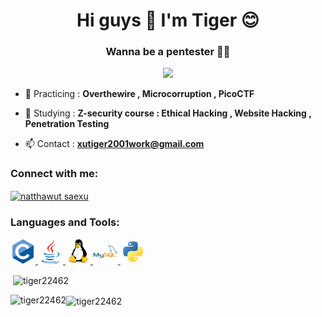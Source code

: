 <h1 align="center">Hi guys 👋 I'm Tiger 😊</h1>
<h3 align="center">Wanna be a pentester 🐱‍💻</h3>

<p align="middle"> <img src="https://media1.giphy.com/media/qgQUggAC3Pfv687qPC/giphy.gif?cid=790b7611610e81d8c9d0c7917826fefbc934c8d28db8ca36&rid=giphy.gif&ct=g" /> </p>

- 🔭 Practicing : **Overthewire , Microcorruption , PicoCTF**            

- 🌱 Studying : **Z-security course : Ethical Hacking , Website Hacking , Penetration Testing** 

- 📫 Contact : **xutiger2001work@gmail.com**  

<h3 align="left">Connect with me:</h3>
<p align="left">
<a href="https://linkedin.com/in/natthawut saexu" target="blank"><img align="center" src="https://raw.githubusercontent.com/rahuldkjain/github-profile-readme-generator/master/src/images/icons/Social/linked-in-alt.svg" alt="natthawut saexu" height="30" width="40" /></a>
</p>

<h3 align="left">Languages and Tools:</h3>
<p align="left"> <a href="https://www.cprogramming.com/" target="_blank" rel="noreferrer"> <img src="https://raw.githubusercontent.com/devicons/devicon/master/icons/c/c-original.svg" alt="c" width="40" height="40"/> </a> <a href="https://www.java.com" target="_blank" rel="noreferrer"> <img src="https://raw.githubusercontent.com/devicons/devicon/master/icons/java/java-original.svg" alt="java" width="40" height="40"/> </a> <a href="https://www.linux.org/" target="_blank" rel="noreferrer"> <img src="https://raw.githubusercontent.com/devicons/devicon/master/icons/linux/linux-original.svg" alt="linux" width="40" height="40"/> </a> <a href="https://www.mysql.com/" target="_blank" rel="noreferrer"> <img src="https://raw.githubusercontent.com/devicons/devicon/master/icons/mysql/mysql-original-wordmark.svg" alt="mysql" width="40" height="40"/> </a> <a href="https://www.python.org" target="_blank" rel="noreferrer"> <img src="https://raw.githubusercontent.com/devicons/devicon/master/icons/python/python-original.svg" alt="python" width="40" height="40"/> </a> </p>

<p>&nbsp;<img align="center" src="https://github-readme-stats.vercel.app/api?username=tiger22462&show_icons=true&locale=en" alt="tiger22462" /></p>
<p><img align="left" src="https://github-readme-stats.vercel.app/api/top-langs?username=tiger22462&show_icons=true&locale=en&layout=compact" alt="tiger22462" /></p>
<p><img align="center" src="https://github-readme-streak-stats.herokuapp.com/?user=tiger22462&" alt="tiger22462" /></p>

